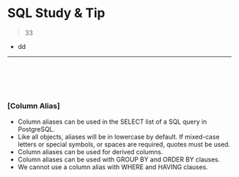 # SQL Study & Tip
> 33
* dd 

<hr>
<br>


##
####

<br>

### [Column Alias]
* Column aliases can be used in the SELECT list of a SQL query in PostgreSQL.
* Like all objects, aliases will be in lowercase by default. If mixed-case letters or special symbols, or spaces are required, quotes must be used.
* Column aliases can be used for derived columns.
* Column aliases can be used with GROUP BY and ORDER BY clauses.
* We cannot use a column alias with WHERE and HAVING clauses.
